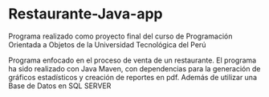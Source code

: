 # Restaurante-Java-app
Programa realizado como proyecto final del curso de Programación Orientada a Objetos de la Universidad Tecnológica del Perú 

Programa enfocado en el proceso de venta de un restaurante. El programa ha sido realizado con Java Maven, con dependencias para la generación de gráficos estadísticos y creación de reportes en pdf. Además de utilizar una Base de Datos en SQL SERVER
